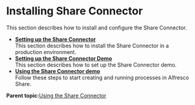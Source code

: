 # Installing Share Connector

This section describes how to install and configure the Share Connector.

-   **[Setting up the Share Connector](../topics/production_setup.md)**  
This section describes how to install the Share Connector in a production environment.
-   **[Setting up the Share Connector Demo](../topics/demo_setup.md)**  
 This section describes how to set up the Share Connector demo.
-   **[Using the Share Connector demo](../topics/using_the_share_connector_demo.md)**  
 Follow these steps to start creating and running processes in Alfresco Share.

**Parent topic:**[Using the Share Connector](../topics/shareGuide.md)

